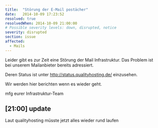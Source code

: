 ```yaml
---
title:  "Störung der E-Mail postächer"
date:   2014-10-09 17:23:52
resolved: true
resolvedWhen: 2014-10-09 21:00:00
# Possible severity levels: down, disrupted, notice
severity: disrupted
section: issue
affected:
  - Mails
---
```

Leider gibt es zur Zeit eine Störung der Mail Infrastruktur.
Das Problem ist bei unserem Mailanbieter bereits adressiert.

Deren Status ist unter http://status.qualityhosting.de/ einzusehen.

Wir werden hier berichten wenn es wieder geht.

mfg
eurer Infrastruktur-Team

[21:00] update
--------------

Laut qualityhosting müsste jetzt alles wieder rund laufen
